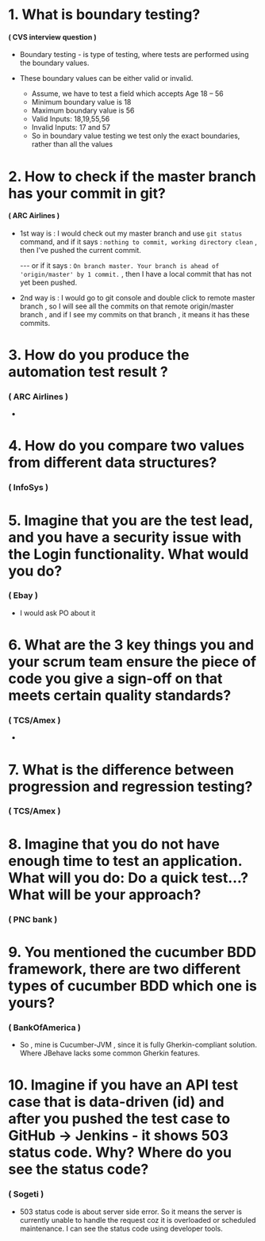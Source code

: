# 1. What is boundary testing?
#### ( CVS interview question )
   * Boundary testing - is type of testing, where tests are performed using the boundary values.

   
   * These boundary values can be either valid or invalid.
     - Assume, we have to test a field which accepts Age 18 – 56
     - Minimum boundary value is 18
     - Maximum boundary value is 56
     - Valid Inputs: 18,19,55,56
     - Invalid Inputs: 17 and 57
     - So in boundary value testing we test only the exact boundaries, rather than all the values



# 2. How to check if the master branch has your commit in git?
#### ( ARC Airlines )
- 1st way is : I would check out my master branch and use `git status` command, and if it says : `nothing to commit, working directory clean` , then I've pushed the current commit.

  --- or if it says : `On branch master. Your branch is ahead of 'origin/master' by 1 commit.` , then I have a local commit that has not yet been pushed. 
- 2nd way is :  I would go to git console and double click to remote master branch , so I will see all the commits on that remote origin/master branch , and if I see my commits on that branch , it means it has these commits. 
   
# 3. How do you produce the automation test result ? 

### ( ARC Airlines )

- 

# 4. How do you compare two values from different data structures?

### ( InfoSys )


# 5. Imagine that you are the test lead, and you have a security issue with the Login functionality. What would you do?

### ( Ebay ) 
 - I would ask PO about it


# 6. What are the 3 key things you and your scrum team ensure the piece of code you give a sign-off on that meets certain quality standards? 

### ( TCS/Amex ) 

- 
   
# 7. What is the difference between progression and regression testing? 
 
### ( TCS/Amex )

# 8. Imagine that you do not have enough time to test an application. What will you do: Do a quick test…?What will be your approach?   

### ( PNC bank )


# 9. You mentioned the cucumber BDD framework, there are two different types of cucumber BDD which one is yours?  
### ( BankOfAmerica )

 - So , mine is Cucumber-JVM , since  it is fully Gherkin-compliant solution. 
   Where JBehave lacks some common Gherkin features.
   


# 10. Imagine if you have an API test case that is data-driven (id) and after you pushed the test case to GitHub -> Jenkins - it shows 503 status code. Why? Where do you see the status code?  

### ( Sogeti )

- 503 status code is about server side error. So it means the server is currently unable to handle the request coz it is overloaded or scheduled maintenance. I can see the status code using developer tools. 